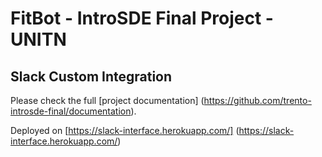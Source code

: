 # FitBot - IntroSDE Final Project - UNITN

## Slack Custom Integration

Please check the full [project documentation] (https://github.com/trento-introsde-final/documentation).

Deployed on [https://slack-interface.herokuapp.com/] (https://slack-interface.herokuapp.com/)
